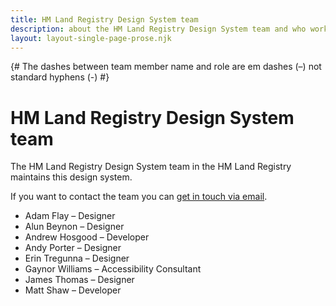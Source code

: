 ```yaml
---
title: HM Land Registry Design System team
description: about the HM Land Registry Design System team and who works on it
layout: layout-single-page-prose.njk
---
```

{# The dashes between team member name and role are em dashes (–) not standard hyphens (-) #}

# HM Land Registry Design System team

The HM Land Registry Design System team in the HM Land Registry maintains this design system.

If you want to contact the team you can
[get in touch via email](/get-in-touch/).

- Adam Flay – Designer
- Alun Beynon – Designer
- Andrew Hosgood – Developer
- Andy Porter – Designer
- Erin Tregunna – Designer
- Gaynor Williams – Accessibility Consultant
- James Thomas – Designer
- Matt Shaw – Developer
